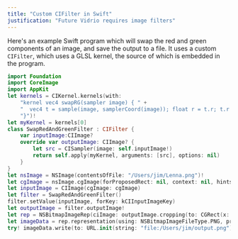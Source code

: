 ```yaml
---
title: "Custom CIFilter in Swift"
justification: "Future Vidrio requires image filters"
---
```


Here's an example Swift program which will swap the red and green components of an image, and save the output to a file. It uses a custom `CIFilter`, which uses a GLSL kernel, the source of which is embedded in the program.

```swift
import Foundation
import CoreImage
import AppKit
let kernels = CIKernel.kernels(with:
    "kernel vec4 swapRG(sampler image) { " +
    "  vec4 t = sample(image, samplerCoord(image)); float r = t.r; t.r = t.g; t.g = r; return t;" +
    "}")!
let myKernel = kernels[0]
class SwapRedAndGreenFilter : CIFilter {
    var inputImage:CIImage?
    override var outputImage: CIImage? {
        let src = CISampler(image: self.inputImage!)
        return self.apply(myKernel, arguments: [src], options: nil)
    }
}
let nsImage = NSImage(contentsOfFile: "/Users/jim/Lenna.png")!
let cgImage = nsImage.cgImage(forProposedRect: nil, context: nil, hints: [:])!
let inputImage = CIImage(cgImage: cgImage)
let filter = SwapRedAndGreenFilter()
filter.setValue(inputImage, forKey: kCIInputImageKey)
let outputImage = filter.outputImage!
let rep = NSBitmapImageRep(ciImage: outputImage.cropping(to: CGRect(x: 0, y: 0, width: cgImage.width, height: cgImage.height)))
let imageData = rep.representation(using: NSBitmapImageFileType.PNG, properties: [:])!
try! imageData.write(to: URL.init(string: "file:/Users/jim/output.png")!, options: NSData.WritingOptions.atomic)
```
